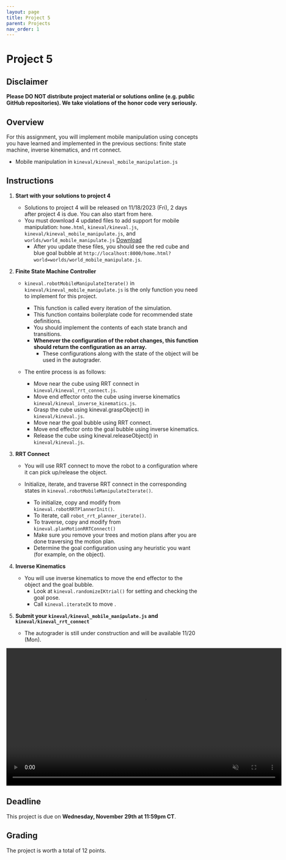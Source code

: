 ```yaml
---
layout: page
title: Project 5
parent: Projects
nav_order: 1
---
```

 
# Project 5

## Disclaimer

<b> Please DO NOT distribute project material or solutions online (e.g. public GitHub repositories). We take violations of the honor code very seriously. </b>

## Overview
For this assignment, you will implement mobile manipulation using concepts you have learned and implemented in the previous sections: finite state machine, inverse kinematics, and rrt connect.

- Mobile manipulation in `kineval/kineval_mobile_manipulation.js`

## Instructions

1. <b>Start with your solutions to project 4</b>
    - Solutions to project 4 will be released on 11/18/2023 (Fri), 2 days after project 4 is due. You can also start from here.
    - You must download 4 updated files to add support for mobile manipulation: `home.html`, `kineval/kineval.js`, `kineval/kineval_mobile_manipulate.js`, and `worlds/world_mobile_manipulate.js` [Download](assets/projects/P5/updated.zip)
        - After you update these files, you should see the red cube and blue goal bubble at `http://localhost:8000/home.html?world=worlds/world_mobile_manipulate.js`.

2. <b>Finite State Machine Controller</b>
        
    - `kineval.robotMobileManipulateIterate()` in `kineval/kineval_mobile_manipulate.js` is the only function you need to implement for this project.
        - This function is called every iteration of the simulation.
        - This function contains boilerplate code for recommended state definitions.
        - You should implement the contents of each state branch and transitions.
        - <b>Whenever the configuration of the robot changes, this function should return the configuration as an array.</b>
            - These configurations along with the state of the object will be used in the autograder.

    - The entire process is as follows:
        - Move near the cube using RRT connect in `kineval/kineval_rrt_connect.js`.
        - Move end effector onto the cube using inverse kinematics `kineval/kineval_inverse_kinematics.js`.
        - Grasp the cube using kineval.graspObject() in `kineval/kineval.js`.
        - Move near the goal bubble using RRT connect.
        - Move end effector onto the goal bubble using inverse kinematics.
        - Release the cube using kineval.releaseObject() in `kineval/kineval.js`.

3. <b>RRT Connect</b>
    
    - You will use RRT connect to move the robot to a configuration where it can pick up/release the object.

    - Initialize, iterate, and traverse RRT connect in the corresponding states in `kineval.robotMobileManipulateIterate()`.
        - To initialize, copy and modify from `kineval.robotRRTPlannerInit()`.
        - To iterate, call `robot_rrt_planner_iterate()`.
        - To traverse, copy and modify from `kineval.planMotionRRTConnect()`
        - Make sure you remove your trees and motion plans after you are done traversing the motion plan.
        - Determine the goal configuration using any heuristic you want (for example, on the object).

4. <b>Inverse Kinematics</b>

    - You will use inverse kinematics to move the end effector to the object and the goal bubble.
        - Look at `kineval.randomizeIKtrial()` for setting and checking the goal pose.
        - Call `kineval.iterateIK` to  move .

5. <b>Submit your `kineval/kineval_mobile_manipulate.js` and `kineval/kineval_rrt_connect` </b>
    <!-- - The autograder is available at [https://cse-ag-csci5551.cse.umn.edu/](https://cse-ag-csci5551.cse.umn.edu/) -->
    - The autograder is still under construction and will be available 11/20 (Mon).

<video width="720" muted controls>
    <source src="/CSCI5551-Fall23-S2/assets/projects/P5/mobile_manipulate_rerender.mp4" type="video/mp4">
</video>

## Deadline

This project is due on <b>Wednesday, November 29th at 11:59pm CT</b>.

## Grading

The project is worth a total of 12 points.